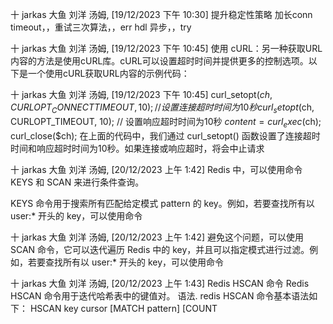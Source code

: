 十 jarkas 大鱼 刘洋 汤姆, [19/12/2023 下午 10:30]
提升稳定性策略 加长conn timeout，，重试三次算法，，err hdl 异步，，try

十 jarkas 大鱼 刘洋 汤姆, [19/12/2023 下午 10:45]
使用 cURL：另一种获取URL内容的方法是使用cURL库。cURL可以设置超时时间并提供更多的控制选项。以下是一个使用cURL获取URL内容的示例代码：

十 jarkas 大鱼 刘洋 汤姆, [19/12/2023 下午 10:45]
curl_setopt($ch, CURLOPT_CONNECTTIMEOUT, 10); // 设置连接超时时间为10秒
curl_setopt($ch, CURLOPT_TIMEOUT, 10); // 设置响应超时时间为10秒
$content = curl_exec($ch);
curl_close($ch);
在上面的代码中，我们通过 curl_setopt() 函数设置了连接超时时间和响应超时时间为10秒。如果连接或响应超时，将会中止请求

十 jarkas 大鱼 刘洋 汤姆, [20/12/2023 上午 1:42]
Redis 中，可以使用命令 KEYS 和 SCAN 来进行条件查询。

KEYS 命令用于搜索所有匹配给定模式 pattern 的 key。例如，若要查找所有以 user:* 开头的 key，可以使用命令

十 jarkas 大鱼 刘洋 汤姆, [20/12/2023 上午 1:42]
避免这个问题，可以使用 SCAN 命令，它可以迭代遍历 Redis 中的 key，并且可以指定模式进行过滤。例如，若要查找所有以 user:* 开头的 key，可以使用命令

十 jarkas 大鱼 刘洋 汤姆, [20/12/2023 上午 1:43]
Redis HSCAN 命令
Redis HSCAN 命令用于迭代哈希表中的键值对。 语法. redis HSCAN 命令基本语法如下： HSCAN key cursor [MATCH pattern] [COUNT
